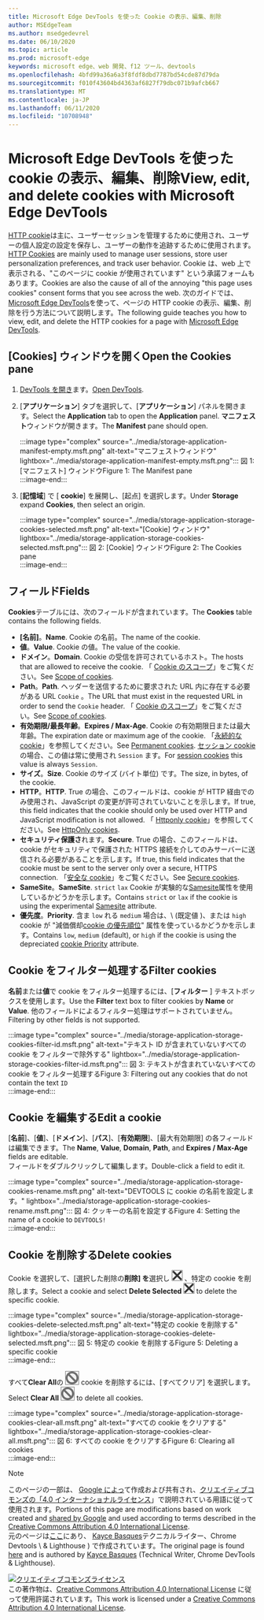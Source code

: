 ```yaml
---
title: Microsoft Edge DevTools を使った Cookie の表示、編集、削除
author: MSEdgeTeam
ms.author: msedgedevrel
ms.date: 06/10/2020
ms.topic: article
ms.prod: microsoft-edge
keywords: microsoft edge、web 開発、f12 ツール、devtools
ms.openlocfilehash: 4bfd99a36a6a3f8fdf8dbd7787bd54cde87d79da
ms.sourcegitcommit: f010f43604bd4363af6827f79dbc071b9afcb667
ms.translationtype: MT
ms.contentlocale: ja-JP
ms.lasthandoff: 06/11/2020
ms.locfileid: "10708948"
---
```

<!-- Copyright Kayce Basques 

   Licensed under the Apache License, Version 2.0 (the "License");
   you may not use this file except in compliance with the License.
   You may obtain a copy of the License at

       https://www.apache.org/licenses/LICENSE-2.0

   Unless required by applicable law or agreed to in writing, software
   distributed under the License is distributed on an "AS IS" BASIS,
   WITHOUT WARRANTIES OR CONDITIONS OF ANY KIND, either express or implied.
   See the License for the specific language governing permissions and
   limitations under the License.  -->

# <span data-ttu-id="7121a-103">Microsoft Edge DevTools を使った cookie の表示、編集、削除</span><span class="sxs-lookup"><span data-stu-id="7121a-103">View, edit, and delete cookies with Microsoft Edge DevTools</span></span>  

<span data-ttu-id="7121a-104">[HTTP cookie][MDNHTTPCookies]は主に、ユーザーセッションを管理するために使用され、ユーザーの個人設定の設定を保存し、ユーザーの動作を追跡するために使用されます。</span><span class="sxs-lookup"><span data-stu-id="7121a-104">[HTTP Cookies][MDNHTTPCookies] are mainly used to manage user sessions, store user personalization preferences, and track user behavior.</span></span>  <span data-ttu-id="7121a-105">Cookie は、web 上で表示される、"このページに cookie が使用されています" という承諾フォームもあります。</span><span class="sxs-lookup"><span data-stu-id="7121a-105">Cookies are also the cause of all of the annoying "this page uses cookies" consent forms that you see across the web.</span></span>  <span data-ttu-id="7121a-106">次のガイドでは、 [Microsoft Edge DevTools][MicrosoftEdgeDevTools]を使って、ページの HTTP cookie の表示、編集、削除を行う方法について説明します。</span><span class="sxs-lookup"><span data-stu-id="7121a-106">The following guide teaches you how to view, edit, and delete the HTTP cookies for a page with [Microsoft Edge DevTools][MicrosoftEdgeDevTools].</span></span>  

## <span data-ttu-id="7121a-107">[Cookies] ウィンドウを開く</span><span class="sxs-lookup"><span data-stu-id="7121a-107">Open the Cookies pane</span></span>  

1.  <span data-ttu-id="7121a-108">[DevTools を開き][DevToolsOpen]ます。</span><span class="sxs-lookup"><span data-stu-id="7121a-108">[Open DevTools][DevToolsOpen].</span></span>  
1.  <span data-ttu-id="7121a-109">[**アプリケーション**] タブを選択して、[**アプリケーション**] パネルを開きます。</span><span class="sxs-lookup"><span data-stu-id="7121a-109">Select the **Application** tab to open the **Application** panel.</span></span>  <span data-ttu-id="7121a-110">**マニフェスト**ウィンドウが開きます。</span><span class="sxs-lookup"><span data-stu-id="7121a-110">The **Manifest** pane should open.</span></span>  
    
    :::image type="complex" source="../media/storage-application-manifest-empty.msft.png" alt-text="マニフェストウィンドウ" lightbox="../media/storage-application-manifest-empty.msft.png":::
       <span data-ttu-id="7121a-112">図 1: [マニフェスト] ウィンドウ</span><span class="sxs-lookup"><span data-stu-id="7121a-112">Figure 1:  The Manifest pane</span></span>  
    :::image-end:::  

1.  <span data-ttu-id="7121a-113">[**記憶域**] で [ **cookie**] を展開し、[起点] を選択します。</span><span class="sxs-lookup"><span data-stu-id="7121a-113">Under **Storage** expand **Cookies**, then select an origin.</span></span>  
    
    :::image type="complex" source="../media/storage-application-storage-cookies-selected.msft.png" alt-text="[Cookie] ウィンドウ" lightbox="../media/storage-application-storage-cookies-selected.msft.png":::
       <span data-ttu-id="7121a-115">図 2: [Cookie] ウィンドウ</span><span class="sxs-lookup"><span data-stu-id="7121a-115">Figure 2:  The Cookies pane</span></span>  
    :::image-end:::  

## <span data-ttu-id="7121a-116">フィールド</span><span class="sxs-lookup"><span data-stu-id="7121a-116">Fields</span></span>  

<span data-ttu-id="7121a-117">**Cookies**テーブルには、次のフィールドが含まれています。</span><span class="sxs-lookup"><span data-stu-id="7121a-117">The **Cookies** table contains the following fields.</span></span>  

*   <span data-ttu-id="7121a-118">**[名前]**。</span><span class="sxs-lookup"><span data-stu-id="7121a-118">**Name**.</span></span>  <span data-ttu-id="7121a-119">Cookie の名前。</span><span class="sxs-lookup"><span data-stu-id="7121a-119">The name of the cookie.</span></span>  
*   <span data-ttu-id="7121a-120">**値**。</span><span class="sxs-lookup"><span data-stu-id="7121a-120">**Value**.</span></span>  <span data-ttu-id="7121a-121">Cookie の値。</span><span class="sxs-lookup"><span data-stu-id="7121a-121">The value of the cookie.</span></span>  
*   <span data-ttu-id="7121a-122">**ドメイン**。</span><span class="sxs-lookup"><span data-stu-id="7121a-122">**Domain**.</span></span>  <span data-ttu-id="7121a-123">Cookie の受信を許可されているホスト。</span><span class="sxs-lookup"><span data-stu-id="7121a-123">The hosts that are allowed to receive the cookie.</span></span>  <span data-ttu-id="7121a-124">「 [Cookie のスコープ][MDNHTTPCookiesScope]」をご覧ください。</span><span class="sxs-lookup"><span data-stu-id="7121a-124">See [Scope of cookies][MDNHTTPCookiesScope].</span></span>  
*   <span data-ttu-id="7121a-125">**Path**。</span><span class="sxs-lookup"><span data-stu-id="7121a-125">**Path**.</span></span>  <span data-ttu-id="7121a-126">ヘッダーを送信するために要求された URL 内に存在する必要がある URL `Cookie` 。</span><span class="sxs-lookup"><span data-stu-id="7121a-126">The URL that must exist in the requested URL in order to send the `Cookie` header.</span></span>  <span data-ttu-id="7121a-127">「 [Cookie のスコープ][MDNHTTPCookiesScope]」をご覧ください。</span><span class="sxs-lookup"><span data-stu-id="7121a-127">See [Scope of cookies][MDNHTTPCookiesScope].</span></span>  
*   <span data-ttu-id="7121a-128">**有効期限/最長年齢**。</span><span class="sxs-lookup"><span data-stu-id="7121a-128">**Expires / Max-Age**.</span></span>  <span data-ttu-id="7121a-129">Cookie の有効期限日または最大年齢。</span><span class="sxs-lookup"><span data-stu-id="7121a-129">The expiration date or maximum age of the cookie.</span></span>  <span data-ttu-id="7121a-130">「[永続的な cookie][MDNHTTPCookiesPermanent]」を参照してください。</span><span class="sxs-lookup"><span data-stu-id="7121a-130">See [Permanent cookies][MDNHTTPCookiesPermanent].</span></span>  <span data-ttu-id="7121a-131">[セッション cookie][MDNHTTPCookiesSession]の場合、この値は常に使用され `Session` ます。</span><span class="sxs-lookup"><span data-stu-id="7121a-131">For [session cookies][MDNHTTPCookiesSession] this value is always `Session`.</span></span>  
*   <span data-ttu-id="7121a-132">**サイズ**。</span><span class="sxs-lookup"><span data-stu-id="7121a-132">**Size**.</span></span>  <span data-ttu-id="7121a-133">Cookie のサイズ (バイト単位) です。</span><span class="sxs-lookup"><span data-stu-id="7121a-133">The size, in bytes, of the cookie.</span></span>  
*   <span data-ttu-id="7121a-134">**HTTP**。</span><span class="sxs-lookup"><span data-stu-id="7121a-134">**HTTP**.</span></span>  <span data-ttu-id="7121a-135">True の場合、このフィールドは、cookie が HTTP 経由でのみ使用され、JavaScript の変更が許可されていないことを示します。</span><span class="sxs-lookup"><span data-stu-id="7121a-135">If true, this field indicates that the cookie should only be used over HTTP and JavaScript modification is not allowed.</span></span>  <span data-ttu-id="7121a-136">「 [Httponly cookie][MDNHTTPCookiesSecure]」を参照してください。</span><span class="sxs-lookup"><span data-stu-id="7121a-136">See [HttpOnly cookies][MDNHTTPCookiesSecure].</span></span>  
*   <span data-ttu-id="7121a-137">**セキュリティ保護さ**れます。</span><span class="sxs-lookup"><span data-stu-id="7121a-137">**Secure**.</span></span>  <span data-ttu-id="7121a-138">True の場合、このフィールドは、cookie がセキュリティで保護された HTTPS 接続を介してのみサーバーに送信される必要があることを示します。</span><span class="sxs-lookup"><span data-stu-id="7121a-138">If true, this field indicates that the cookie must be sent to the server only over a secure, HTTPS connection.</span></span>  <span data-ttu-id="7121a-139">「[安全な cookie][MDNHTTPCookiesSecure]」をご覧ください。</span><span class="sxs-lookup"><span data-stu-id="7121a-139">See [Secure cookies][MDNHTTPCookiesSecure].</span></span>  
*   <span data-ttu-id="7121a-140">**SameSite**。</span><span class="sxs-lookup"><span data-stu-id="7121a-140">**SameSite**.</span></span>  <span data-ttu-id="7121a-141">`strict` `lax` Cookie が実験的な[Samesite][MDNHTTPCookiesSamesite]属性を使用しているかどうかを示します。</span><span class="sxs-lookup"><span data-stu-id="7121a-141">Contains `strict` or `lax` if the cookie is using the experimental [Samesite][MDNHTTPCookiesSamesite] attribute.</span></span>  
*   <span data-ttu-id="7121a-142">**優先度**。</span><span class="sxs-lookup"><span data-stu-id="7121a-142">**Priority**.</span></span>  <span data-ttu-id="7121a-143">含ま `low` れる `medium` 場合は、\ (既定値 \)、または `high` cookie が "減価償却[cookie の優先順位][ChromiumIssue232693]" 属性を使っているかどうかを示します。</span><span class="sxs-lookup"><span data-stu-id="7121a-143">Contains `low`, `medium` \(default\), or `high` if the cookie is using the depreciated [cookie Priority][ChromiumIssue232693] attribute.</span></span>

## <span data-ttu-id="7121a-144">Cookie をフィルター処理する</span><span class="sxs-lookup"><span data-stu-id="7121a-144">Filter cookies</span></span>  

<span data-ttu-id="7121a-145">**名前**または**値**で cookie をフィルター処理するには、[**フィルター** ] テキストボックスを使用します。</span><span class="sxs-lookup"><span data-stu-id="7121a-145">Use the **Filter** text box to filter cookies by **Name** or **Value**.</span></span>  <span data-ttu-id="7121a-146">他のフィールドによるフィルター処理はサポートされていません。</span><span class="sxs-lookup"><span data-stu-id="7121a-146">Filtering by other fields is not supported.</span></span>  

:::image type="complex" source="../media/storage-application-storage-cookies-filter-id.msft.png" alt-text="テキスト ID が含まれていないすべての cookie をフィルターで除外する" lightbox="../media/storage-application-storage-cookies-filter-id.msft.png":::
   <span data-ttu-id="7121a-148">図 3: テキストが含まれていないすべての cookie をフィルター処理する</span><span class="sxs-lookup"><span data-stu-id="7121a-148">Figure 3:  Filtering out any cookies that do not contain the text</span></span> `ID`  
:::image-end:::  

## <span data-ttu-id="7121a-149">Cookie を編集する</span><span class="sxs-lookup"><span data-stu-id="7121a-149">Edit a cookie</span></span>  

<span data-ttu-id="7121a-150">[**名前**]、[**値**]、[**ドメイン**]、[**パス**]、[**有効期限**]、[最大有効期限] の各フィールドは編集できます。</span><span class="sxs-lookup"><span data-stu-id="7121a-150">The **Name**, **Value**, **Domain**, **Path**, and **Expires / Max-Age** fields are editable.</span></span>  
<span data-ttu-id="7121a-151">フィールドをダブルクリックして編集します。</span><span class="sxs-lookup"><span data-stu-id="7121a-151">Double-click a field to edit it.</span></span>  

:::image type="complex" source="../media/storage-application-storage-cookies-rename.msft.png" alt-text="DEVTOOLS に cookie の名前を設定します。" lightbox="../media/storage-application-storage-cookies-rename.msft.png":::
   <span data-ttu-id="7121a-153">図 4: クッキーの名前を設定する</span><span class="sxs-lookup"><span data-stu-id="7121a-153">Figure 4:  Setting the name of a cookie to</span></span> `DEVTOOLS!`  
:::image-end:::  

## <span data-ttu-id="7121a-154">Cookie を削除する</span><span class="sxs-lookup"><span data-stu-id="7121a-154">Delete cookies</span></span>  

<span data-ttu-id="7121a-155">Cookie を選択して、[選択した削除の**削除] を**選択し ![ ][ImageDeleteIcon] 、特定の cookie を削除します。</span><span class="sxs-lookup"><span data-stu-id="7121a-155">Select a cookie and select **Delete Selected** ![Delete Selected][ImageDeleteIcon]  to delete the specific cookie.</span></span>  

:::image type="complex" source="../media/storage-application-storage-cookies-delete-selected.msft.png" alt-text="特定の cookie を削除する" lightbox="../media/storage-application-storage-cookies-delete-selected.msft.png":::
   <span data-ttu-id="7121a-157">図 5: 特定の cookie を削除する</span><span class="sxs-lookup"><span data-stu-id="7121a-157">Figure 5:  Deleting a specific cookie</span></span>  
:::image-end:::  

<span data-ttu-id="7121a-158">すべて**Clear All**の ![ ][ImageClearIcon] cookie を削除するには、[すべてクリア] を選択します。</span><span class="sxs-lookup"><span data-stu-id="7121a-158">Select **Clear All** ![Clear All][ImageClearIcon]  to delete all cookies.</span></span>  

:::image type="complex" source="../media/storage-application-storage-cookies-clear-all.msft.png" alt-text="すべての cookie をクリアする" lightbox="../media/storage-application-storage-cookies-clear-all.msft.png":::
   <span data-ttu-id="7121a-160">図 6: すべての cookie をクリアする</span><span class="sxs-lookup"><span data-stu-id="7121a-160">Figure 6:  Clearing all cookies</span></span>  
:::image-end:::  

<!-- image links -->  

[ImageClearIcon]: ../media/clear-icon.msft.png  
[ImageDeleteIcon]: ../media/delete-icon.msft.png  

<!-- links -->  

[MicrosoftEdgeDevTools]: /microsoft-edge/devtools-guide-chromium "Microsoft Edge (Chromium) 開発者ツール"  
[DevToolsOpen]: /microsoft-edge/devtools-guide-chromium/open "Microsoft Edge DevTools を開く"  

[ChromiumIssue232693]: https://bugs.chromium.org/p/chromium/issues/detail?id=232693 "Chromium の問題 232693: Cookie の優先度フィールドの実装 |Chromium のバグ"  

[MDNHTTPCookies]: https://developer.mozilla.org/docs/Web/HTTP/Cookies "HTTP クッキー |MDN"  
[MDNHTTPCookiesPermanent]: https://developer.mozilla.org/docs/Web/HTTP/Cookies#Permanent_cookies "HTTP クッキー-永続的な cookie |MDN"  
[MDNHTTPCookiesSamesite]: https://developer.mozilla.org/docs/Web/HTTP/Cookies#SameSite_cookies "HTTP クッキー-SameSite クッキー |MDN"  
[MDNHTTPCookiesScope]: https://developer.mozilla.org/docs/Web/HTTP/Cookies#Scope_of_cookies "HTTP cookie-cookie のスコープ |MDN"  
[MDNHTTPCookiesSecure]: https://developer.mozilla.org/docs/Web/HTTP/Cookies#Secure_and_HttpOnly_cookies "HTTP クッキー-セキュアおよび HttpOnly クッキー |MDN"  
[MDNHTTPCookiesSession]: https://developer.mozilla.org/docs/Web/HTTP/Cookies#Session_cookies "HTTP クッキー-セッションクッキー |MDN"  

> [!NOTE]
> <span data-ttu-id="7121a-170">このページの一部は、 [Google によっ][GoogleSitePolicies]て作成および共有され、[クリエイティブコモンズの「4.0 インターナショナルライセンス][CCA4IL]」で説明されている用語に従って使用されます。</span><span class="sxs-lookup"><span data-stu-id="7121a-170">Portions of this page are modifications based on work created and [shared by Google][GoogleSitePolicies] and used according to terms described in the [Creative Commons Attribution 4.0 International License][CCA4IL].</span></span>  
> <span data-ttu-id="7121a-171">元のページは[ここ](https://developers.google.com/web/tools/chrome-devtools/storage/cookies)にあり、 [Kayce Basques][KayceBasques]テクニカルライター、Chrome Devtools \ & Lighthouse \) で作成されています。</span><span class="sxs-lookup"><span data-stu-id="7121a-171">The original page is found [here](https://developers.google.com/web/tools/chrome-devtools/storage/cookies) and is authored by [Kayce Basques][KayceBasques] \(Technical Writer, Chrome DevTools \& Lighthouse\).</span></span>  

[![クリエイティブコモンズライセンス][CCby4Image]][CCA4IL]  
<span data-ttu-id="7121a-173">この著作物は、[Creative Commons Attribution 4.0 International License][CCA4IL] に従って使用許諾されています。</span><span class="sxs-lookup"><span data-stu-id="7121a-173">This work is licensed under a [Creative Commons Attribution 4.0 International License][CCA4IL].</span></span>  

[CCA4IL]: https://creativecommons.org/licenses/by/4.0  
[CCby4Image]: https://i.creativecommons.org/l/by/4.0/88x31.png  
[GoogleSitePolicies]: https://developers.google.com/terms/site-policies  
[KayceBasques]: https://developers.google.com/web/resources/contributors/kaycebasques  
